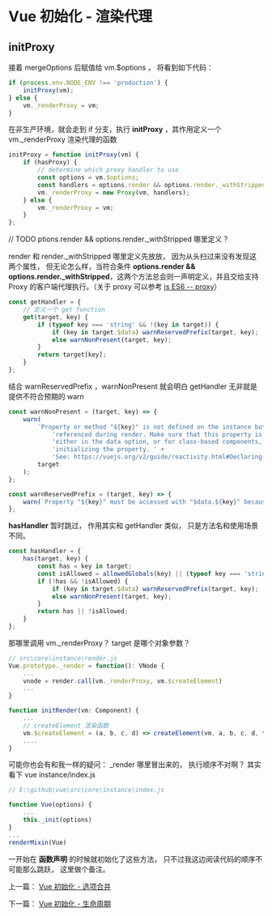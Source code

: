 # Vue 初始化 - 渲染代理

## initProxy

接着 mergeOptions 后赋值给 vm.\$options ， 将看到如下代码：

```js
if (process.env.NODE_ENV !== 'production') {
	initProxy(vm);
} else {
	vm._renderProxy = vm;
}
```

在非生产环境，就会走到 if 分支，执行 **initProxy** ，其作用定义一个 vm.\_renderProxy 渲染代理的函数

```js
initProxy = function initProxy(vm) {
	if (hasProxy) {
		// determine which proxy handler to use
		const options = vm.$options;
		const handlers = options.render && options.render._withStripped ? getHandler : hasHandler;
		vm._renderProxy = new Proxy(vm, handlers);
	} else {
		vm._renderProxy = vm;
	}
};
```

// TODO ptions.render && options.render.\_withStripped 哪里定义？

render 和 render.\_withStripped 哪里定义先放放， 因为从头扫过来没有发现这两个属性， 但无论怎么样，当符合条件 **options.render && options.render.\_withStripped**，这两个方法总会则一声明定义，并且交给支持 Proxy 的客户端代理执行。（关于 proxy 可以参考 [js ES6 -- proxy](https://github.com/eminoda/myBlog/issues/11)）

```js
const getHandler = {
	// 定义一个 get function
	get(target, key) {
		if (typeof key === 'string' && !(key in target)) {
			if (key in target.$data) warnReservedPrefix(target, key);
			else warnNonPresent(target, key);
		}
		return target[key];
	}
};
```

结合 warnReservedPrefix ，warnNonPresent 就会明白 getHandler 无非就是提供不符合预期的 warn

```js
const warnNonPresent = (target, key) => {
	warn(
		`Property or method "${key}" is not defined on the instance but ` +
			'referenced during render. Make sure that this property is reactive, ' +
			'either in the data option, or for class-based components, by ' +
			'initializing the property. ' +
			'See: https://vuejs.org/v2/guide/reactivity.html#Declaring-Reactive-Properties.',
		target
	);
};

const warnReservedPrefix = (target, key) => {
	warn(`Property "${key}" must be accessed with "$data.${key}" because ` + 'properties starting with "$" or "_" are not proxied in the Vue instance to ' + 'prevent conflicts with Vue internals' + 'See: https://vuejs.org/v2/api/#data', target);
};
```

**hasHandler** 暂时跳过， 作用其实和 getHandler 类似， 只是方法名和使用场景不同。

```js
const hasHandler = {
	has(target, key) {
		const has = key in target;
		const isAllowed = allowedGlobals(key) || (typeof key === 'string' && key.charAt(0) === '_' && !(key in target.$data));
		if (!has && !isAllowed) {
			if (key in target.$data) warnReservedPrefix(target, key);
			else warnNonPresent(target, key);
		}
		return has || !isAllowed;
	}
};
```

那哪里调用 vm.\_renderProxy？ target 是哪个对象参数？

```js
// src\core\instance\render.js
Vue.prototype._render = function(): VNode {
    ...
    vnode = render.call(vm._renderProxy, vm.$createElement)
    ...
}

function initRender(vm: Component) {
    ...
    // createElement 渲染函数
    vm.$createElement = (a, b, c, d) => createElement(vm, a, b, c, d, true)
    ....
}
```

可能你也会有和我一样的疑问： \_render 哪里冒出来的， 执行顺序不对啊？ 其实看下 vue instance/index.js

```js
// E:\github\vue\src\core\instance\index.js

function Vue(options) {
    ...
    this._init(options)
}
...
renderMixin(Vue)
```

一开始在 **函数声明** 的时候就初始化了这些方法， 只不过我这边阅读代码的顺序不可能那么跳跃， 这里做个备注。

上一篇： [Vue 初始化 - 选项合并](./vue_learn_5_init_options.md)

下一篇： [Vue 初始化 - 生命周期](./vue_learn_7_init_life.md)
